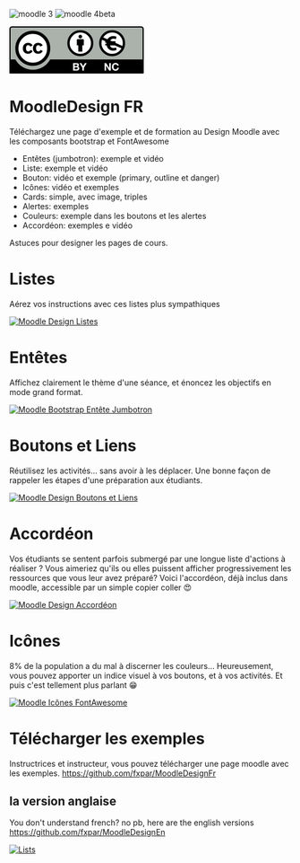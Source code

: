 ![moodle 3](https://img.shields.io/badge/Moodle-3-brightgreen) ![moodle 4beta](https://img.shields.io/badge/Moodle-4beta-brightgreen)

![Licence CC by nc](https://github.com/fxpar/MoodleDesignFr/blob/main/by-nc.eu.svg)

# MoodleDesign FR
Téléchargez une page d'exemple et de formation au Design Moodle avec les composants bootstrap et FontAwesome
* Entêtes (jumbotron): exemple et vidéo
* Liste: exemple et vidéo
* Bouton: vidéo et exemple (primary, outline et danger)
* Icônes: vidéo et exemples
* Cards: simple, avec image, triples
* Alertes: exemples
* Couleurs: exemple dans les boutons et les alertes
* Accordéon: exemples e vidéo


Astuces pour designer les pages de cours.

# Listes
Aérez vos instructions avec ces listes plus sympathiques

[![Moodle Design Listes](https://i.ytimg.com/vi/JdeyVMi2W8U/hqdefault.jpg)](
https://www.youtube.com/watch?v=JdeyVMi2W8U)

# Entêtes

Affichez clairement le thème d'une séance, et énoncez les objectifs en mode grand format.

[![Moodle Bootstrap Entête Jumbotron](https://i.ytimg.com/vi/MjYRA2s07C0/hqdefault.jpg)](
https://www.youtube.com/watch?v=MjYRA2s07C0)

# Boutons et Liens

Réutilisez les activités... sans avoir à les déplacer. Une bonne façon de rappeler les étapes d'une préparation aux étudiants.

[![Moodle Design Boutons et Liens](https://i.ytimg.com/vi/73FQHTYExRw/hqdefault.jpg)](
https://www.youtube.com/watch?v=73FQHTYExRw)

# Accordéon

Vos étudiants se sentent parfois submergé par une longue liste d'actions à réaliser ?
Vous aimeriez qu'ils ou elles puissent afficher progressivement les ressources que vous leur avez préparé?
Voici l'accordéon, déjà inclus dans moodle, accessible par un simple copier coller 😍


[![Moodle Design Accordéon](https://i.ytimg.com/vi/_GxoVIpuLuE/hqdefault.jpg)](
https://www.youtube.com/watch?v=_GxoVIpuLuE)

# Icônes

8% de la population a du mal à discerner les couleurs... Heureusement, vous pouvez apporter un indice visuel à vos boutons, et à vos activités.
Et puis c'est tellement plus parlant 😁


[![Moodle Icônes FontAwesome](https://i.ytimg.com/vi/tFZ0o1M-PtQ/hqdefault.jpg)](
https://www.youtube.com/watch?v=tFZ0o1M-PtQ)

# Télécharger les exemples
Instructrices et instructeur, vous pouvez télécharger une page moodle avec les exemples.
https://github.com/fxpar/MoodleDesignFr
##  la version anglaise
You don't understand french? no pb, here are the english versions
https://github.com/fxpar/MoodleDesignEn


[![Lists](https://i.ytimg.com/vi/yOdvQovYEZE/hqdefault.jpg)](
https://www.youtube.com/watch?v=yOdvQovYEZE)
